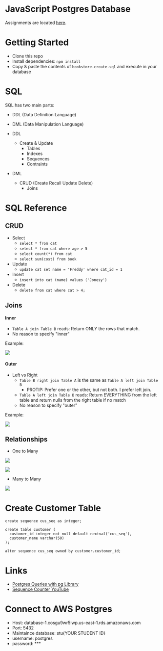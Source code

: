 # JavaScript Postgres Database

Assignments are located [here](./assignments.md).

# Getting Started
- Clone this repo
- Install dependencies: `npm install`
- Copy & paste the contents of `bookstore-create.sql` and execute in your database

# SQL
SQL has two main parts:
- DDL (Data Definition Language)
- DML (Data Manipulation Language)

- DDL
  - Create & Update 
    - Tables
    - Indexes
    - Sequences
    - Contraints
- DML
  - CRUD (Create Recall Update Delete)
	- Joins

# SQL Reference
## CRUD
- Select
  - `select * from cat`
  - `select * from cat where age > 5`
  - `select count(*) from cat`
  - `select sum(cost) from book`
- Update
  - `update cat set name = 'Freddy' where cat_id = 1`
- Insert
  - `insert into cat (name) values ('Jonesy')`
- Delete
  - `delete from cat where cat > 4;`

## Joins

#### Inner
- `Table A join Table B` reads: Return ONLY the rows that match.
- No reason to specify "inner"

Example:

![](./docs/inner-join.png)

#### Outer
- Left vs Right
  - `Table B right join Table A` is the same as `Table A left join Table B`
    - PROTIP: Prefer one or the other, but not both.  I prefer left join.
  - `Table A left join Table B` reads: Return EVERYTHING from the left table and return nulls from the right table if no match
  - No reason to specify "outer" 

Example: 

![](./docs/outer-join.png)

## Relationships
- One to Many

![](./docs/onetomany-1.png)

![](./docs/onetomany-2.png)

- Many to Many

![](./docs/manytomany.png)

# Create Customer Table
```
create sequence cus_seq as integer;

create table customer (
  customer_id integer not null default nextval('cus_seq'),
  customer_name varchar(50)
);
				
alter sequence cus_seq owned by customer.customer_id;

```

# Links
- [Postgres Queries with pg Library](https://onestepcode.com/postgres-nodejs-tutorial/)
- [Sequence Counter YouTube](https://youtu.be/hpL9C5FWIRk)

# Connect to AWS Postgres
- Host: database-1.cosgu9wr5iwp.us-east-1.rds.amazonaws.com
- Port: 5432
- Maintaince database: stu{YOUR STUDENT ID}
- username: postgres
- password: ***

